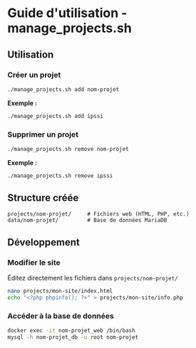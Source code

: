 # Guide d'utilisation - manage_projects.sh

## Utilisation

### Créer un projet
```bash
./manage_projects.sh add nom-projet
```

**Exemple :**
```bash
./manage_projects.sh add ipssi
```

### Supprimer un projet
```bash
./manage_projects.sh remove nom-projet
```

**Exemple :**
```bash
./manage_projects.sh remove ipssi
```

## Structure créée

```
projects/nom-projet/     # Fichiers web (HTML, PHP, etc.)
data/nom-projet/         # Base de données MariaDB
```

## Développement

### Modifier le site
Éditez directement les fichiers dans `projects/nom-projet/`
```bash
nano projects/mon-site/index.html
echo "<?php phpinfo(); ?>" > projects/mon-site/info.php
```

### Accéder à la base de données
```bash
docker exec -it nom-projet_web /bin/bash
mysql -h nom-projet_db -u root nom-projet
```
